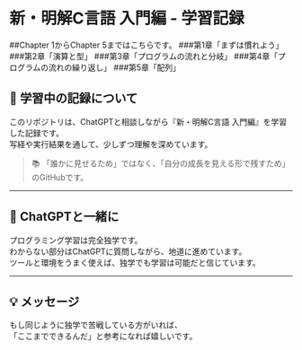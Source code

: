 # 新・明解C言語 入門編 - 学習記録  

##Chapter 1からChapter 5まではこちらです。
###第1章「まずは慣れよう」
###第2章「演算と型」
###第3章「プログラムの流れと分岐」
###第4章「プログラムの流れの繰り返し」
###第5章「配列」

## 🚀 学習中の記録について
このリポジトリは、ChatGPTと相談しながら『新・明解C言語 入門編』を学習した記録です。  
写経や実行結果を通して、少しずつ理解を深めています。

> 📚 「誰かに見せるため」ではなく、「自分の成長を見える形で残すため」のGitHubです。

---

## 🤝 ChatGPTと一緒に

プログラミング学習は完全独学です。  
わからない部分はChatGPTに質問しながら、地道に進めています。  
ツールと環境をうまく使えば、独学でも学習は可能だと信じています。

---

## 💡 メッセージ

もし同じように独学で苦戦している方がいれば、  
「ここまでできるんだ」と参考になれば嬉しいです。
